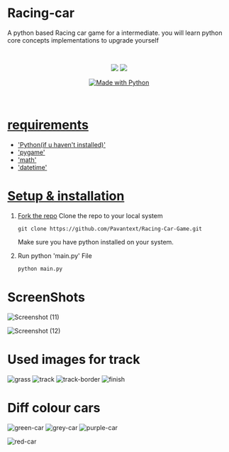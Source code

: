 # Racing-car
A python based Racing car game for a intermediate. you will learn python core concepts implementations to upgrade yourself

<br>

<p align="center">
<a href="https://codeclimate.com/github/pkini2002/Social-media-web-app/maintainability">
<img src="https://api.codeclimate.com/v1/badges/b79b9943a5cb4340c05f/maintainability" /></a>
<a href="https://codeclimate.com/github/pkini2002/Social-media-web-app/test_coverage">
<img src="https://api.codeclimate.com/v1/badges/b79b9943a5cb4340c05f/test_coverage" /></a>
</p>

<p align="center">
<a href="https://www.python.org/"><img src="https://forthebadge.com/images/badges/made-with-python.svg" border="0" title="Made with Python" />
</p>

<br>


# requirements
- 'Python(if u haven't installed)'
- 'pygame'
- 'math'
- 'datetime'

# Setup & installation

1. Fork the [repo](https://github.com/Abishekkavuri/Racing-car.git)
   Clone the repo to your local system
     
   ```git
   git clone https://github.com/Pavantext/Racing-Car-Game.git
   ```
   Make sure you have python installed on your system.

2. Run python 'main.py' File
   ```bash
   python main.py
   ```
   
# ScreenShots
![Screenshot (11)](https://github.com/user-attachments/assets/5715ae9f-b798-4a22-9f1f-cf982721c5a1)




![Screenshot (12)](https://github.com/user-attachments/assets/67556521-cb6d-44ff-b94f-fbebb37c0129)


# Used images for track
![grass](https://github.com/user-attachments/assets/2b685be0-5f04-49ad-a7d6-3d7f316fb842)
![track](https://github.com/user-attachments/assets/bbc4cf05-f358-4278-89ce-329b3fee78d1)
![track-border](https://github.com/user-attachments/assets/347d60fc-7d62-4907-92f2-3ba8b4edd00e)
![finish](https://github.com/user-attachments/assets/6bb6f36d-7de4-4a70-9e4f-5c3122998a91)

# Diff colour cars
![green-car](https://github.com/user-attachments/assets/b6333570-0db6-46c1-9a38-5f94bccb3d5a)
![grey-car](https://github.com/user-attachments/assets/97b34084-24cc-45c9-bd08-e5d1452d0cbd)
![purple-car](https://github.com/user-attachments/assets/a9a4bcfa-e4bd-45b0-9239-da854cbb9a35)


![red-car](https://github.com/user-attachments/assets/1ef6b53b-125b-4aa5-8257-6efda2e93e86)
